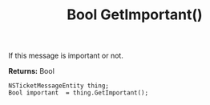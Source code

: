 ﻿---
uid: crmscript_ref_NSTicketMessageEntity_GetImportant
title: Bool GetImportant()
intellisense: NSTicketMessageEntity.GetImportant
keywords: NSTicketMessageEntity, GetImportant
so.topic: reference
---

If this message is important or not.

**Returns:** Bool


```crmscript
NSTicketMessageEntity thing;
Bool important  = thing.GetImportant();
```


